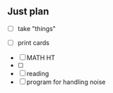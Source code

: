 ## Just plan
- [ ] take "things"
+ [ ] print cards
- [ ] MATH HT
- [ ] 
- [ ] reading
- [ ] program for handling noise
